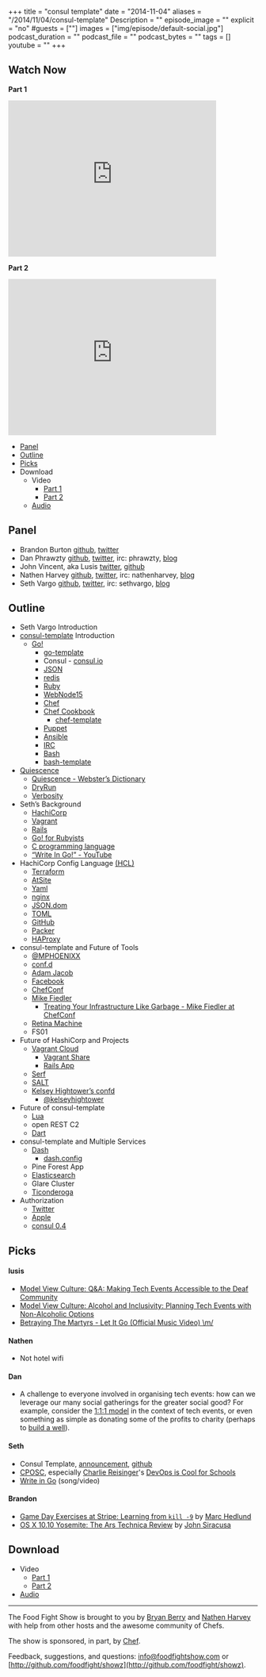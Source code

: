 +++
title = "consul template"
date = "2014-11-04"
aliases = "/2014/11/04/consul-template"
Description = ""
episode_image = ""
explicit = "no"
#guests = [""]
images = ["img/episode/default-social.jpg"]
podcast_duration = ""
podcast_file = ""
podcast_bytes = ""
tags = []
youtube = ""
+++

Watch Now
---------

**Part 1**
<iframe width="420" height="315" src="http://www.youtube.com/embed/_0tULKMoiCA" frameborder="0" allowfullscreen></iframe>

**Part 2**
<iframe width="420" height="315" src="http://www.youtube.com/embed/1NWzF4TTQnU" frameborder="0" allowfullscreen></iframe>

* [Panel](http://foodfightshow.org/2014/11/consul-template.html#panel)
* [Outline](http://foodfightshow.org/2014/11/consul-template.html#outline)
* [Picks](http://foodfightshow.org/2014/11/consul-template.html#picks)
* Download
  * Video
    * [Part 1](https://www.youtube.com/watch?v=_0tULKMoiCA)
    * [Part 2](https://www.youtube.com/watch?v=1NWzF4TTQnU)
  * [Audio](http://traffic.libsyn.com/foodfight/FoodFightShow84-ConsulTemplate.mp3)

<!-- more --> 
Panel<a name="panel"></a>
-----
* Brandon Burton [github](http://github.com/solarce), [twitter](https://twitter.com/solarce)
* Dan Phrawzty [github](https://github.com/phrawzty), [twitter](https://twitter.com/phrawzty), irc: phrawzty, [blog](https://www.dark.ca/)
* John Vincent, aka Lusis [twitter](https://twitter.com/#!/lusis), [github](https://github.com/lusis)
* Nathen Harvey [github](http://github.com/nathenharvey), [twitter](http://twitter.com/nathenharvey), irc: nathenharvey, [blog](http://nathenharvey.com)
* Seth Vargo [github](https://github.com/sethvargo), [twitter](https:/twitter.com/sethvargo), irc: sethvargo, [blog](https://sethvargo.com)


Outline<a name="outline"></a>
-------

* Seth Vargo Introduction
* [consul-template](https://www.hashicorp.com/) Introduction
  * [Go!](http://go.aopphp.com)
    * [go-template](https://github.com/blalor/go-template)
	* Consul - [consul.io](https://consul.io)
	* [JSON](http://json.org)
	* [redis](http://json.org)
	* [Ruby](http://www.ruby-lang.org)
	* [WebNode15](http://us.webnode.com/)
	* [Chef](https://www.getchef.com/chef/)
    * [Chef Cookbook](https://supermarket.getchef.com/cookbooks-directory)
      * [chef-template](https://supermarket.getchef.com/cookbooks-directory)
	* [Puppet](http://puppetlabs.com/)
	* [Ansible](http://www.ansible.com/home)
	* [IRC](http://www.irc.org/)
	* [Bash](http://www.gnu.org/software/bash/)
    * [bash-template](https://github.com/thcipriani/bashtemplate)
* [Quiescence](http://en.wikipedia.org/wiki/Quiesce)
	* [Quiescence - Webster’s Dictionary](http://dictionary.reference.com/browse/quiescence?s=ts)
	* [DryRun](https://github.com/dessolator/DryRun)
	* [Verbosity](https://github.com/tlevine/verbosity)
* Seth’s Background
	* [HachiCorp](https://www.hashicorp.com/)
	* [Vagrant](https://www.vagrantup.com/)
	* [Rails](http://rubyonrails.org/)
	* [Go! for Rubyists](http://www.sitepoint.com/go-rubyists/)
	* [C programming language](http://en.wikipedia.org/wiki/C_(programming_language))
	* [“Write In Go!” - YouTube](https://www.youtube.com/watch?v=LJvEIjRBSDA)
* HachiCorp Config Language [(HCL)](https://github.com/hashicorp/hcl)
	* [Terraform](https://www.terraform.io/)
	* [AtSite](http://atsiteinc.com/)
	* [Yaml](http://yaml.org/)
	* [nginx](http://nginx.org/)
	* [JSON.dom](https://github.com/toddself/jsondom)
	* [TOML](https://github.com/toml-lang/toml)
    * [GitHub](https://github.com/)
	* [Packer](https://www.packer.io/)
  * [HAProxy](http://www.haproxy.org/)
* consul-template and Future of Tools
	* [@MPHOENIXX](https://twitter.com/MPHOENIXX)
	* [conf.d](https://github.com/Atha/update-conf.d)
	* [Adam Jacob](https://twitter.com/adamhjk)
	* [Facebook](https://www.facebook.com/)
	* [ChefConf](http://chefconf.opscode.com/chefconf/)
    * [Mike Fiedler](https://twitter.com/mikefiedler)
		 * [Treating Your Infrastructure Like Garbage - Mike Fiedler at ChefConf](https://www.getchef.com/blog/chefconf-talks/treating-your-infrastructure-like-garbage-mike-fiedler/)
	* [Retina Machine](http://www.fhmachinery.com/inspect/4469.htm)
	* FS01
* Future of HashiCorp and Projects
	* [Vagrant Cloud](https://vagrantcloud.com/)
		* [Vagrant Share](http://www.vagrantup.com/blog/feature-preview-vagrant-1-5-share.html)
		* [Rails App](http://railsapps.github.io/)
	* [Serf](https://serfdom.io/)
	* [SALT](http://saltsoftware.com/)
	* [Kelsey Hightower’s confd](https://github.com/kelseyhightower/confd)
		* [@kelseyhightower](https://twitter.com/kelseyhightower)
* Future of consul-template
	* [Lua](http://www.lua.org/)
	* open REST C2
	* [Dart](http://www.dartjs.com/)
* consul-template and Multiple Services
	* [Dash](https://github.com/Dash-Industry-Forum/dash.js/wiki)
		* [dash.config](https://github.com/Dash-Industry-Forum/dash.js/search?utf8=%E2%9C%93&q=dash.config&type=Code)
	* Pine Forest App
	* [Elasticsearch](http://www.elasticsearch.org/)
	* Glare Cluster
	* [Ticonderoga](https://github.com/alanbsmith/big_t)
* Authorization
	* [Twitter](https://twitter.com/)
	* [Apple](http://www.apple.com/)
	* [consul 0.4](https://www.hashicorp.com/blog/consul-0-4.html)

Picks<a name="picks"></a>
-----

#### lusis  

- [Model View Culture: Q&A: Making Tech Events Accessible to the Deaf Community](https://modelviewculture.com/pieces/qa-making-tech-events-accessible-to-the-deaf-community)
- [Model View Culture: Alcohol and Inclusivity: Planning Tech Events with Non-Alcoholic Options](https://modelviewculture.com/pieces/alcohol-and-inclusivity-planning-tech-events-with-non-alcoholic-options)
- [Betraying The Martyrs - Let It Go (Official Music Video) \m/](https://www.youtube.com/watch?v=HtkGluLhnGU)

#### Nathen
- Not hotel wifi

#### Dan
- A challenge to everyone involved in organising tech events: how can we leverage our many social gatherings for the greater social good?  For example, consider the [1:1:1 model](http://www.salesforcefoundation.org/about-us/sharethemodel/) in the context of tech events, or even something as simple as donating some of the profits to charity (perhaps to [build a well](http://mindweather.com/2014/09/18/how-devopsdays-nyc-built-a-well-for-a-village-in-cambodia-a-devopswater-update/)).

#### Seth
- Consul Template, [announcement](https://www.hashicorp.com/blog/introducing-consul-template.html), [github](https://github.com/hashicorp/consul-template)
- [CPOSC](http://cposc.org), especially [Charlie Reisinger](https://twitter.com/charlie3)'s [DevOps is Cool for Schools](http://lanyrd.com/2014/cposc/sdfpwm/)
- [Write in Go](https://www.youtube.com/watch?v=LJvEIjRBSDA) (song/video)

#### Brandon
- [Game Day Exercises at Stripe:
Learning from `kill -9`](https://stripe.com/blog/game-day-exercises-at-stripe) by [Marc Hedlund](https://twitter.com/marcprecipice)
- [OS X 10.10 Yosemite: The Ars Technica Review](http://arstechnica.com/apple/2014/10/os-x-10-10/) by [John Siracusa ](https://twitter.com/Siracusa)

Download
--------
* Video
  * [Part 1](https://www.youtube.com/watch?v=_0tULKMoiCA)
  * [Part 2](https://www.youtube.com/watch?v=1NWzF4TTQnU)
* [Audio](http://traffic.libsyn.com/foodfight/FoodFightShow84-ConsulTemplate.mp3)

<hr />

The Food Fight Show is brought to you by [Bryan Berry](https://twitter.com/bryanwb) and [Nathen Harvey](https://twitter.com/nathenharvey) with help from other hosts and the awesome community of Chefs.

The show is sponsored, in part, by [Chef](http://www.getchef.com).

Feedback, suggestions, and questions:  [info@foodfightshow.com](mailto:info@foodfightshow.com) or  [http://github.com/foodfight/showz](http://github.com/foodfight/showz).
